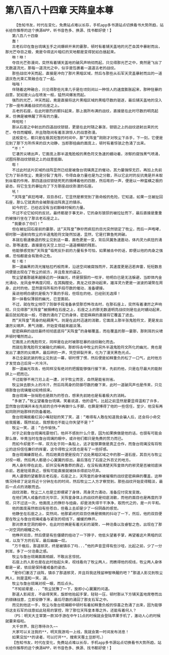 # 第八百八十四章 天阵皇本尊
        【告知书友，时代在变化，免费站点难以长存，手机app多书源站点切换看书大势所趋，站长给你推荐的这个换源APP，听书音色多、换源、找书都好使！】
       第八百八十四章
       轰！
       古老石印在詹台琉璃玉手之间爆碎开来的霎那，顿时有着铺天盖地的光芒自其中暴射而出，那光芒夺目之极，竟是令得这片暗红的天地都是变得犹如白昼起来。
       咻！咻！
       夺目光芒弥漫间，突然有着铺天盖地的破风声响彻而起，只见得那光芒之中，竟然是飞出了无数道流光，那每一道流光之中，似乎是包裹着一道道古老的战纹。
       那些战纹冲天而起，直接是冲向了那片黑暗区域，然后与那些从石军天灵盖暴射而出的一道道灰色光束汇聚融合在了一起。
       嗡嗡！
       伴随着这种融合，只见得那些光束几乎是在顷刻间以一种惊人的速度膨胀起来，那种狂暴的战意，犹如是火山在喷发一般，猛然间爆发而起。
       强烈的光芒，冲天而起，竟是直接将这片黑暗区域的黑暗尽数的驱逐，最后铺天盖地的没入了那一座布满着战纹的石座之上。
       古老的石座，在此时剧烈的颤抖起来，那上面所布满的战纹，直接是在此时尽数的明亮起来，仿佛是被唤醒了所有的力量。
       哗啦啦！
       那从石座之中射出的四道战纹锁链，更是在此时随之暴涨，锁链之上的战纹迸射出来的光芒，夺目而耀眼，并且隐隐间有着澎湃惊人的战意弥漫。
       这般变化，都只是在极其短暂的时间中，那“天阵皇”刚刚才对牧尘下杀手，下一刻，它便是见到了那下方所传来的巨大动静，当即那扭曲的面庞上，顿时有着惊骇之色涌了出来。
       “不！”
       它凄厉尖啸出声，它面庞上那半道鬼脸般的黑色符文急速的蠕动着，浓郁的腐蚀黑气喷涌，试图将那战纹锁链之上的战意抵御。
       嘭！
       不过此时这片区域的战阵显然已经是被詹台琉璃真正的催动，其力量强悍无匹，再加上先前它为了斩杀牧尘，竟是分裂了鬼符，令得自身力量也是为之分散，所以它此时的反抗竟是并未取到丝毫的作用，那四道战纹锁链死死的捆缚着他的四肢，然后嘭的一声，便是以一种蛮横之极的姿态，将它生生的暴扯向了下方那座战纹弥漫的石座。
       吼！
       “天阵皇”疯狂咆哮，双目赤红，它显然是察觉到了致命般的危险，它知道，如果一旦被扯回石座，那么它就真的会被那座战阵真正的镇杀。
       如今的它，已经远没有当初巅峰时候的力量。
       不过不论它如何的反抗，最终都是于事无补，它的身形狼狈的被拉扯而下，最后直接是重重的被强行坐在了那古老石座之上。
       “我要杀了你们！”
       但在被扯回石座前的霎那，这“天阵皇”狰狞而疯狂的目光突然锁定了牧尘，而后一声咆哮，顿时那一道射向牧尘的半道鬼脸符文陡然加速，显然，它是打算鱼死网破。
       本就在极速撤退的牧尘见到这一幕，面色更是一变，背后凤翼急速震动，体内灵力疯狂的涌动，那等速度，直接是在天空上划过一道道模糊的残影。
       他能够感觉到“天阵皇”临死反扑前的力量有多可怕，如果被击中的话，即便以他的肉身之强横，恐怕都是会有致命之危。
       嘭！嘭！
       那一道幽黑的流光摧枯拉朽般而来，沿途空间被腐蚀而开，其速度更是迅若奔雷，短短数息间便是出现在了牧尘的前方，并且愈发的逼近。
       牧尘望着那越来越接近的一抹幽光，终是狠狠的一咬牙，他明白已是无法躲避，当即体内金光涌动，龙凤金甲再度闪现，在其胸膛处，真龙之纹游动起来，雄浑灵力更是一波波的凝聚在周身，此时的他，显然是将所有的手段尽数的催动，准备硬接。
       虽说他明白硬抗是极为下乘的手段，但现在的他，已经别无选择！
       那一抹看似薄弱的幽光，已至面前。
       不过，就在牧尘倾尽了防御手段准备承受那恐怖攻击时，在那石座上，突然有着凄厉之声响彻，只见得那“天阵皇”被捆缚在石座之上，石座之上的那无数道明亮战纹则是在此时蠕动起来，最后犹如爬虫一般，尽数的涌向了它的身体，密密麻麻的直接将它覆盖了进去。
       而“天阵皇”周身的粘稠黑气，则是在此时迅速的消散，它面庞上那半张鬼脸符文，更是发出凄厉尖啸声，黑气消散，开始变得越来越淡薄。
       密密麻麻的战纹最终彻彻底底将“天阵皇”的身躯覆盖，而在覆盖的那一霎那，那刺耳的尖啸声顿时噶然而止。
       它面庞上的鬼脸符文，同样是在此时被那狂暴的战纹融化而去。
       而就在那鬼脸符文被融化的瞬间，那即将击中牧尘的另外半道鬼脸符文所化的幽光，竟也是发出了凄厉的尖啸声，最后砰的一声，凭空碎裂开来，化为了漫天黑色光点。
       本已全副武装的牧尘见到这一幕，顿时愣了愣，然后便是如释重负的松了一口气，此时他方才发觉自己后背一片冷汗。
       那一道幽光攻击，他同样没有绝对的把握能够强行接下来，先前的他，只是在尽最大的能耐拼上一把而已。
       不过能够不用刀刃上走一遭，对于牧尘而言，自然是能省则省。
       牧尘抹去额头上的冷汗，然后将周身的防御尽数的撤下来，此时一道破风声也是传来，只见得那詹台琉璃催动轮椅掠来。
       詹台琉璃一张俏脸也是颇为的苍白，想来先前她也是有着极大的消耗。
       “多谢了。”牧尘望着詹台琉璃，笑着说道，他的语气，比起之前显然是要显得温和了许多，显然詹台琉璃并未在先前的合作中再做什么手脚，也算是博得了他的一些信任，至少，他没有再如同刚开始那样的防备着她。
       詹台琉璃抿着红润小嘴轻轻的笑了笑，道：“难得有人敢在知道我会骗人后，还会将小命交给我握着，既然如此，我想我也不能让你失望不是？”
       牧尘一笑，道：“合作愉快。”
       对于之前詹台琉璃戏耍他们，他并不感到什么介意，因为如果换做是他的话，也很有可能会那么做，毕竟当时在詹台琉璃的眼中，或许他们都只是免费的劳力而已。
       而如今却是不一样，双方处于同一条船上，这才能够算做是真正合作，而詹台琉璃没有将牧尘的这份信任廉价的挥霍，这令得牧尘对其也是有了一些好感。
       詹台琉璃螓首轻点，而后她美目便是投向了远处黑暗区域之中的那一道石座，其目光与牧尘对视一眼，然后两人都是小心翼翼的掠出，最后落在了石座之外百丈的地方。
       两人身形停在此处，却并没有再鲁莽的靠近，在没有搞清楚天阵皇体内的邪灵是否被彻底抹杀前，若是轻易靠近，很有可能直接就被抹杀得前功尽弃。
       两人谨慎的望着那古老石座，石座之上，天阵皇的身体被璀璨的战纹密密麻麻的覆盖，这种情况持续了足足将近十分钟左右的时间，然后牧尘二人方才察觉到，那些战纹开始变得黯淡，最后一点点的消散而去。
       战纹消散，牧尘二人也是立即绷紧了身体，周身灵力涌动，准备应付突发变故。
       在他们两人戒备的目光华宗，天阵皇身体上的战纹终是彻底消散，而他的面目也是再度的浮现，只不过这一次，他面庞上的狰狞与扭曲，却是消失得干干净净，取而代之的，是一片平和。
       他的面庞虽然依旧有些苍白，但看上去却是少了一份阴森的感觉。
       他静坐在石座之上，突然间，他那紧闭的双目仿佛是微微的抖动了一下，然后，他的双目便是在牧尘与詹台琉璃戒备与紧张的视线下，缓缓的睁开。
       那对原本空洞的眼中，在此时仿佛是有着光彩的凝聚，一种沧桑以及睿智之色，出现在了那一对空洞的眼瞳之中。
       他睁开双目，然后便是有些僵硬的扭动了一下脖子，他低头望着手掌，再望着这片黑暗的区域，以及下方的石军，最后幽幽一叹。
       “万千载后，那道邪灵，终是被镇杀了吗...”他的声音显得有些沙哑，比起之前，少了一分刺耳，多了一分沧桑之感。
       牧尘与詹台琉璃面面相觑，不敢出言惊扰。
       石座上的人影也是在此时抬起头来，视线看向了牧尘两人，而瞧得他的视线，牧尘两人身体都是一紧，依旧是保持着戒备的姿态。
       “是你们激活了战阵，镇杀了那道邪灵，并且将我这残留神智唤醒的吧？”那道人影见到牧尘两人，则是温和一笑，道。
       牧尘与詹台琉璃对视一眼，而后点头。
       “不知前辈是... ”牧尘犹豫了一下，旋即小心翼翼的问道。
       那道人影闻言，不由得笑笑，旋即他抬起手掌，轻轻一压，顿时那从下方铺天盖地席卷而出的磅礴战意，立即安静下来，最后尽数的涌回了那支石军之中。
       而见到他这一手，牧尘与詹台琉璃眼中顿时有着如释重负般的惊喜之色涌了出来，因为能够将这支石军的战意如此轻易的掌控，除了那位天阵皇本尊之外，还能有着何人？
       （PS：明天大主宰第一款3D手游在中午11点的时候就会登陆苹果手机了，激动人心的时候就要来临啦。
       大千世界，我已等待许久~~
       大家可以关注我的**，明天我游戏一上线，我就会第一时间发布消息！
       如果没加**的读者，可以打开**，搜索天蚕土豆即可。）
       【告知书友，时代在变化，免费站点难以长存，手机app多书源站点切换看书大势所趋，站长给你推荐的这个换源APP，听书音色多、换源、找书都好使！】